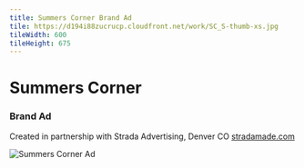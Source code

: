 ```yaml
---
title: Summers Corner Brand Ad
tile: https://d194i88zucrucp.cloudfront.net/work/SC_S-thumb-xs.jpg
tileWidth: 600
tileHeight: 675
---
```


# Summers Corner

### Brand Ad

Created in partnership with Strada Advertising, Denver CO [stradamade.com](http://www.stradamade.com)

![Summers Corner Ad](https://d194i88zucrucp.cloudfront.net/work/SC_Sspread-lg.jpg)
